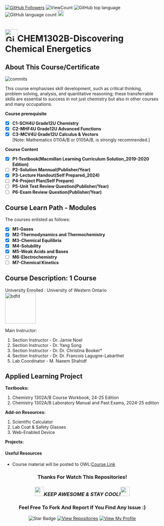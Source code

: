 <!--
 * @Author: BDFD
 * @Date: 2022-01-12 22:38:38
 * @LastEditTime: 2022-02-23 12:24:43
 * @LastEditors: BDFD
 * @Description:
 * @FilePath: \3.0-Course-Name_Coursera_Template\README.md
-->

<a href="https://github.com/bdfd"><img src="https://img.shields.io/github/followers/bdfd?label=Follow%20Me&logo=github" alt="GitHub Followers" /></a>
![ViewCount](https://views.whatilearened.today/views/github/BDFD-Tutorial-Ground/UWO_CHEM1302B_Discovering-Chemical-Energetics.svg?cache=remove)
![GitHub top language](https://img.shields.io/github/languages/top/BDFD-Tutorial-Ground/UWO_CHEM1302B_Discovering-Chemical-Energetics?style=flat)
![GitHub language count](https://img.shields.io/github/languages/count/BDFD-Tutorial-Ground/UWO_CHEM1302B_Discovering-Chemical-Energetics?style=flat)
<img height=20 src="https://cdn.jsdelivr.net/gh/bdfd/Personal_Image_Repo/7.Color-Icon/Status/Finish.svg" alt="bdfd" />

<!-- <img height=20 src="https://cdn.jsdelivr.net/gh/bdfd/Personal_Image_Repo/7.Color-Icon/Status/On_Progress.svg" alt="bdfd" /> -->

# <a href="https://github.com/bdfd"><img height=40 src="https://cdn.jsdelivr.net/gh/bdfd/Personal_Image_Repo/4.Stamp/BDFD_Stamp.png" alt="GitHub Followers" /></a>CHEM1302B-Discovering Chemical Energetics

## About This Course/Certificate

![commits](https://img.shields.io/github/last-commit/BDFD-Tutorial-Ground/UWO_CHEM1302B_Discovering-Chemical-Energetics?label=Last%20Commit%20)

This course emphasises skill development, such as critical thinking, problem solving, analysis, and quantitative reasoning; these transferrable skills are essential to success in not just chemistry but also in other courses and many occupations.

**Course prerequisite**

- [x] **C1-SCH4U Grade12U Chemistry**
- [x] **C2-MHF4U Grade12U Advanced Functions**
- [x] **C3-MCV4U Grade12U Calculus & Vectors**  
       [Note: Mathematics 0110A/B or 0105A/B, is strongly recommended.]

**Course Content**

- [x] **P1-Textbook(Macmillan Learning Curriculum Solution_2019-2020 Edition)**
- [ ] **P2-Solution Mannual(Publisher/Year)**
- [x] **P3-Lecture Handout(Self Prepared_2024)**
- [ ] **P4-Project Plan(Self Prepare)**
- [ ] **P5-Unit Test Review Question(Publisher/Year)**
- [ ] **P6-Exam Review Question(Publisher/Year)**

## Course Learn Path - Modules

The courses enlisted as follows:

- [x] **M1-Gases**
- [x] **M2-Thermodynamics and Thermochemistry**
- [x] **M3-Chemical Equilibria**
- [x] **M4-Solubility**
- [x] **M5-Weak Acids and Bases**
- [ ] **M6-Electrochemistry**
- [ ] **M7-Chemical Kinetics**

## Course Description: 1 Course

University Enrolled : University of Western Ontario  
<img height=100 src="https://cdn.jsdelivr.net/gh/bdfd/Personal_Image_Repo/10.%20Course_Learning/2.0%20Canda%20University%20Logo/University_of_Western.png" alt="bdfd" />

Main Instructor:

1. Section Instructor - Dr. Jamie Noel
2. Section Instructor - Dr. Yang Song
3. Section Instructor - Dr. Dr. Christina Booker\*
4. Section Instructor - Dr. Dr. Francois Lagugne-Labarthet
5. Lab Coordinator - M. Naeem Shahidf

## Applied Learning Project

**Textbooks:**

1. Chemistry 1302A/B Course Workbook, 24-25 Edition
2. Chemistry 1302A/B Laboratory Manual and Past Exams, 2024-25 edition

**Add-on Resources:**

1. Scientific Calculator
1. Lab Coat & Safety Glasses
1. Web-Enabled Device

**Projects:**

#### Useful Resources

- Course material will be posted to OWL:[Course Link](https://westernu.brightspace.com)

<div align="center">

### Thanks For Watch This Repositories!

### <img src="https://media.giphy.com/media/WUlplcMpOCEmTGBtBW/giphy.gif" width="30"><i>KEEP AWESOME & STAY COOL!</i><img src="https://media.giphy.com/media/WUlplcMpOCEmTGBtBW/giphy.gif" width="30">

### Feel Free To Fork And Report If You Find Any Issue :)

![Star Badge](https://img.shields.io/static/v1?label=%F0%9F%8C%9F&message=If%20Useful&style=style=flat&color=BC4E99)
[![View Repositories](https://img.shields.io/badge/View-My_Repositories-blue?logo=GitHub)](https://github.com/bdfd?tab=repositories)
[![View My Profile](https://img.shields.io/badge/View-My_Profile-green?logo=GitHub)](https://github.com/bdfd)

</div>

<!-- ![Certificate](https://cdn.jsdelivr.net/gh/BDFD-LearningGround/Certificate-Folder/6.0-Others/Course-Version%20Control%20with%20Git/Course-Version%20Control%20with%20Git.jpeg) -->

